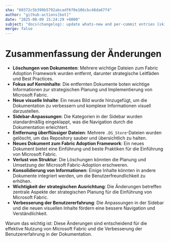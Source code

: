 ```yaml
---
sha: "60372c5b399b5792abcadf6f0e106cbc48da67f4"
author: "github-actions[bot]"
date: "2025-08-09 15:24:29 +0000"
subject: "docs(changelog): update whats-new and per-commit entries [skip ci]"
merge: false
---
```


# Zusammenfassung der Änderungen

- **Löschungen von Dokumenten**: Mehrere wichtige Dateien zum Fabric Adoption Framework wurden entfernt, darunter strategische Leitfäden und Best Practices.
- **Fokus auf Kerninhalte**: Die entfernten Dokumente boten wichtige Informationen zur strategischen Planung und Implementierung von Microsoft Fabric.
- **Neue visuelle Inhalte**: Ein neues Bild wurde hinzugefügt, um die Dokumentation zu verbessern und komplexe Informationen visuell darzustellen.
- **Sidebar-Anpassungen**: Die Kategorien in der Sidebar wurden standardmäßig eingeklappt, was die Navigation durch die Dokumentation erleichtert.
- **Entfernung überflüssiger Dateien**: Mehrere `.DS_Store`-Dateien wurden gelöscht, um das Repository sauber und übersichtlich zu halten.
- **Neues Dokument zum Fabric Adoption Framework**: Ein neues Dokument bietet eine Einführung und beste Praktiken für die Einführung von Microsoft Fabric.
- **Verlust von Struktur**: Die Löschungen könnten die Planung und Umsetzung der Microsoft Fabric-Adoption erschweren.
- **Konsolidierung von Informationen**: Einige Inhalte könnten in andere Dokumente integriert werden, um die Benutzerfreundlichkeit zu erhöhen.
- **Wichtigkeit der strategischen Ausrichtung**: Die Änderungen betreffen zentrale Aspekte der strategischen Planung für die Einführung von Microsoft Fabric.
- **Verbesserung der Benutzererfahrung**: Die Anpassungen in der Sidebar und die neuen visuellen Inhalte fördern eine bessere Navigation und Verständlichkeit.

Warum das wichtig ist: Diese Änderungen sind entscheidend für die effektive Nutzung von Microsoft Fabric und die Verbesserung der Benutzererfahrung in der Dokumentation.

